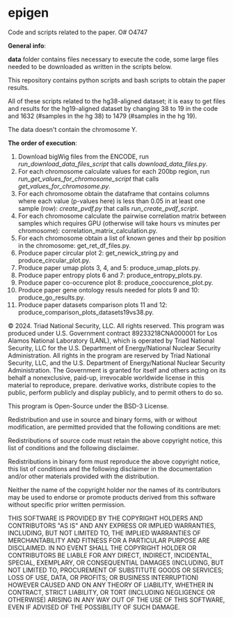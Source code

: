 # epigen
Code and scripts related to the paper. O# O4747

**General info**: 

**data** folder contains files necessary to execute the code, some large files needed to be downloaded as written in the scripts below.

This repository contains python scripts and bash scripts to obtain the paper results. 

All of these scripts related to the hg38-aligned dataset; it is easy to get files and results for the hg19-aligned dataset by changing 38 to 19 in the code and 1632 (#samples in the hg 38) to 1479 (#samples in the hg 19).

The data doesn't contain the chromosome Y.

**The order of execution**:

1. Download bigWig files from the ENCODE, run _run_download_data_files_script_ that calls _download_data_files.py_.
2. For each chromosome calculate values for each 200bp region, run _run_get_values_for_chromosome_script_ that calls _get_values_for_chromosome.py_.
3. For each chromosome obtain the dataframe that contains columns where each value (p-values here) is less than 0.05 in at least one sample (row): _create_pvdf.py_ that calls _run_create_pvdf_script_.
4. For each chromosome calculate the pairwise correlation matrix between samples which requires GPU (otherwise will take hours vs minutes per chromosome): correlation_matrix_calculation.py.
5. For each chromosome obtain a list of known genes and their bp position in the chromosome: get_ret_df_files.py.
6. Produce paper circular plot 2: get_newick_string.py and produce_circular_plot.py.
7. Produce paper umap plots 3, 4, and 5: produce_umap_plots.py.
8. Produce paper entropy plots 6 and 7: produce_entropy_plots.py.
9. Produce paper co-occurence plot 8: produce_cooccurence_plot.py.
10. Produce paper gene ontology resuls needed for plots 9 and 10: produce_go_results.py.
11. Produce paper datasets comparison plots 11 and 12: produce_comparison_plots_datasets19vs38.py.



© 2024. Triad National Security, LLC. All rights reserved.
This program was produced under U.S. Government contract 89233218CNA000001 for Los Alamos National Laboratory (LANL), which is operated by Triad National Security, LLC for the U.S. Department of Energy/National Nuclear Security Administration. All rights in the program are reserved by Triad National Security, LLC, and the U.S. Department of Energy/National Nuclear Security Administration. The Government is granted for itself and others acting on its behalf a nonexclusive, paid-up, irrevocable worldwide license in this material to reproduce, prepare. derivative works, distribute copies to the public, perform publicly and display publicly, and to permit others to do so.

 
This program is Open-Source under the BSD-3 License.
 
Redistribution and use in source and binary forms, with or without modification, are permitted provided that the following conditions are met:
 
Redistributions of source code must retain the above copyright notice, this list of conditions and the following disclaimer.
 
Redistributions in binary form must reproduce the above copyright notice, this list of conditions and the following disclaimer in the documentation and/or other materials provided with the distribution.
 
Neither the name of the copyright holder nor the names of its contributors may be used to endorse or promote products derived from this software without specific prior written permission.

THIS SOFTWARE IS PROVIDED BY THE COPYRIGHT HOLDERS AND CONTRIBUTORS "AS IS" AND ANY EXPRESS OR IMPLIED WARRANTIES, INCLUDING, BUT NOT LIMITED TO, THE IMPLIED WARRANTIES OF MERCHANTABILITY AND FITNESS FOR A PARTICULAR PURPOSE ARE DISCLAIMED. IN NO EVENT SHALL THE COPYRIGHT HOLDER OR CONTRIBUTORS BE LIABLE FOR ANY DIRECT, INDIRECT, INCIDENTAL, SPECIAL, EXEMPLARY, OR CONSEQUENTIAL DAMAGES (INCLUDING, BUT NOT LIMITED TO, PROCUREMENT OF SUBSTITUTE GOODS OR SERVICES; LOSS OF USE, DATA, OR PROFITS; OR BUSINESS INTERRUPTION) HOWEVER CAUSED AND ON ANY THEORY OF LIABILITY, WHETHER IN CONTRACT, STRICT LIABILITY, OR TORT (INCLUDING NEGLIGENCE OR OTHERWISE) ARISING IN ANY WAY OUT OF THE USE OF THIS SOFTWARE, EVEN IF ADVISED OF THE POSSIBILITY OF SUCH DAMAGE.
 
